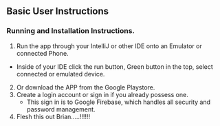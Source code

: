 ## Basic User Instructions 

### Running and Installation Instructions. 
1. Run the app through your IntelliJ or other IDE onto an Emulator or connected Phone.
  * Inside of your IDE click the run button, Green button in the top, select connected or emulated device.
2. Or download the APP from the Google Playstore. 
3. Create a login account or sign in if you already possess one. 
   * This sign in is to Google Firebase, which handles all security and password management. 
4. Flesh this out Brian.....!!!!!!
